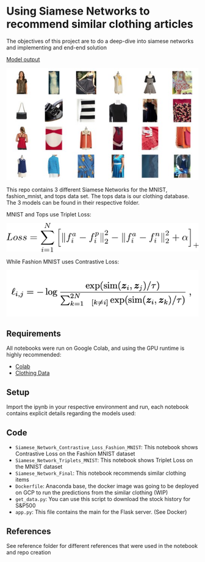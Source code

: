 # Using Siamese Networks to recommend similar clothing articles
The objectives of this project are to do a deep-dive into siamese networks and implementing and end-end solution

<u> Model output </u>

![Alt text](./static/img/Modeloutput.jpg?raw=true "Title")

This repo contains 3 different Siamese Networks for the MNIST, fashion_mnist, and tops data set.
The tops data is our clothing database. The 3 models can be found in their respective folder. 

MNIST and Tops use Triplet Loss:

![Alt text](./static/img/tripletloss.png?raw=true "Title")

While Fashion MNIST uses Contrastive Loss:

![Alt text](./static/img/contrastive_loss.png?raw=true "Title")

## Requirements
All notebooks were run on Google Colab, and using the GPU runtime is highly recommended:
- [Colab](https://colab.research.google.com/notebooks/intro.ipynb?utm_source=scs-index)
- [Clothing Data](https://console.cloud.google.com/storage/browser/fynd-open-source/research/MILDNet)

## Setup
Import the ipynb in your respective environment and run, each notebook contains explicit details regarding the models used:

## Code
- `Siamese_Network_Contrastive_Loss_Fashion_MNIST`: This notebook shows Contrastive Loss on the Fashion MNIST dataset
- `Siamese_Network_Triplets_MNIST`:  This notebook shows Triplet Loss on the MNIST dataset
- `Siamese_Network_Final`:  This notebook recommends similar clothing items 
- `Dockerfile`: Anaconda base, the docker image was going to be deployed on GCP to run the predictions from the similar clothing (WIP)
- `get_data.py`: You can use this script to download the stock history for S&P500
- `app.py`: This file contains the main for the Flask server. (See Docker)

## References
See reference folder for different references that were used in the notebook and repo creation





 
